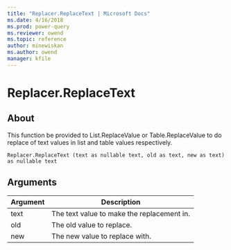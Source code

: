 ```yaml
---
title: "Replacer.ReplaceText | Microsoft Docs"
ms.date: 4/16/2018
ms.prod: power-query
ms.reviewer: owend
ms.topic: reference
author: minewiskan
ms.author: owend
manager: kfile
---
```

# Replacer.ReplaceText

  
## About  
This function be provided to List.ReplaceValue or Table.ReplaceValue to do replace of text values in list and table values respectively.  
  
```  
Replacer.ReplaceText (text as nullable text, old as text, new as text) as nullable text  
```  
  
## Arguments  
  
|Argument|Description|  
|------------|---------------|  
|text|The text value to make the replacement in.|  
|old|The old value to replace.|  
|new|The new value to replace with.|  
  
